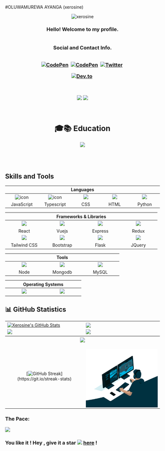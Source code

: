 #OLUWAMUREWA AYANGA (xerosine)


 <p align="center"> <img src="https://komarev.com/ghpvc/?username=xerosine&label=Profile%20viewers:&color=FE7A16&style=for-the-badge" alt="xerosine" /> </p>


<!-- GREETING  -->
<h3 align="center">
  Hello! Welcome to my profile.<br><br><br>

  


<div align="center"> Social and Contact Info. </div><br>
  <p align="center">
<a href="https://www.linkedin.com/in/oluwamurewa-ayanga-131728221/"><img src="https://img.shields.io/badge/linkedin-430098?style=for-the-badge&logo=linkedin&logoColor=white" alt="CodePen" /></a>&nbsp; <a href="mailto:ayangaoluwamurewa@gmail.com"><img src="https://img.shields.io/badge/gmail-d62828?style=for-the-badge&logo=gmail&logoColor=white" alt="CodePen" /></a>&nbsp; <a href="https://twitter.com/xero_sine"><img src="https://img.shields.io/badge/Twitter-1DA1F2?style=for-the-badge&logo=twitter&logoColor=white" alt="Twitter" /></a>&nbsp;

<a href="https://docs.google.com/document/d/1N6pk98MupNxl_OvJTqbFvAgzEfdipHlD/edit?usp=share_link&ouid=106623965950946196576&rtpof=true&sd=true"><img src="https://img.shields.io/badge/Résumé-d62828?style=for-the-badge&logo=researchgate&logoColor=02c39a" alt="Dev.to" /></a>&nbsp;
</p><br>

<!-- BADGES -->
<p align="center">
<img src="https://img.shields.io/badge/Lives-Nigeria-blue" />
<img src="https://img.shields.io/badge/Languages-English-blue" />
</p><br>


<div align="center">

## 🎓📚 Education 
![](https://img.shields.io/badge/babcock_universty-87CF3E?style=for-the-badge&logo=&logoColor=blue)
 

</div>



</h3> <br><br>

## Skills and Tools
<div align="center">
  <table>
    <thead>
      <tr>
        <th colspan="7">Languages</th>
      </tr>
    </thead>
    <tr>
      <td align="center" width=110>  <img src="https://cdn.jsdelivr.net/gh/devicons/devicon/icons/javascript/javascript-original.svg" alt="icon" width="65" height="65" /> </td>
      <td align="center" width=110>  <img src="https://cdn.jsdelivr.net/gh/devicons/devicon/icons/typescript/typescript-original.svg" alt="icon" width="65" height="65" /> </td>
      <td align="center" width=110> <img height=60 src="https://cdn.jsdelivr.net/gh/devicons/devicon/icons/css3/css3-original.svg"/> </td>
      <td align="center" width=110> <img height=60 src="https://cdn.jsdelivr.net/gh/devicons/devicon/icons/html5/html5-original.svg"/> </td>
      <td align="center" width=110> <img height=60 src="https://cdn.jsdelivr.net/gh/devicons/devicon/icons/python/python-original.svg"/> </td>
    </tr>
    <tr> 
      <td align="center" width=110>JavaScript</td>
      <td align="center" width=110>Typescript</td>
      <td align="center" width=110>CSS</td>
      <td align="center" width=110>HTML</td>
      <td align="center" width=110>Python</td>
    </tr>
    <!--<tr>
       <td align="center" width=110> <img height=60 src="https://cdn.jsdelivr.net/gh/devicons/devicon/icons/markdown/markdown-original.svg"/> </td>
    <tr>
      <td align="center" width=110>Markdown</td>
    </tr> -->
  </table>

  <table>
    <thead>
      <tr>
        <th colspan="4">Frameworks & Libraries </th>
      </tr>
    </thead>
    <tr>
      <tr align="center"> 
      </tr>
      <tr>
      <td align="center" width=110> <img src="https://cdn.jsdelivr.net/gh/devicons/devicon@latest/icons/react/react-original.svg" /> </td>
      <td align="center" width=110> <img height=60 src="https://cdn.jsdelivr.net/gh/devicons/devicon/icons/vuejs/vuejs-original.svg" /> </td>
      <td align="center" width=110> <img src="https://cdn.jsdelivr.net/gh/devicons/devicon@latest/icons/express/express-original.svg" /> </td>
      <td align="center" width=110> <img src="https://cdn.jsdelivr.net/gh/devicons/devicon@latest/icons/redux/redux-original.svg" /> </td>
      <tr align="center"> 
        <td align="center" width=110>React</td>
        <td align="center" width=110>Vuejs</td>
        <td align="center" width=110>Express</td>
        <td align="center" width=110>Redux</td>
      </tr>
      <tr>
      <td align="center" width=110> <img src="https://cdn.jsdelivr.net/gh/devicons/devicon/icons/tailwindcss/tailwindcss-original.svg" /> </td>
      <td align="center" width=110> <img src="https://cdn.jsdelivr.net/gh/devicons/devicon/icons/bootstrap/bootstrap-original.svg" /> </td>
      <td align="center" width=110> <img src="https://cdn.jsdelivr.net/gh/devicons/devicon@latest/icons/flask/flask-original.svg" /> </td>
      <td align="center" width=110> <img height=60 src="https://cdn.jsdelivr.net/gh/devicons/devicon/icons/jquery/jquery-original.svg"/> </td>
      <tr align="center"> 
        <td align="center" width=110>Tailwind CSS</td>
        <td align="center" width=110>Bootstrap</td>
        <td align="center" width=110>Flask</td>
        <td align="center" width=110>JQuery</td>
      </tr>
    </tr>
  </table>
  <table>
    <thead>
    <tr>
      <th colspan="7">Tools</th>
    </tr>
    </thead>
    <tr>
      <td align="center" width=110> <img src="https://cdn.jsdelivr.net/gh/devicons/devicon@latest/icons/nodejs/nodejs-original.svg" /> </td>
      <td align="center" width=110> <img src="https://cdn.jsdelivr.net/gh/devicons/devicon@latest/icons/mongodb/mongodb-original.svg" /> </td>
      <td align="center" width=110> <img height=60 src="https://cdn.jsdelivr.net/gh/devicons/devicon/icons/mysql/mysql-original.svg" /> </td>
    </tr>
    <tr> 
      <td align="center" width=110>Node</td>
      <td align="center" width=110>Mongodb</td>
      <td align="center" width=110>MySQL</td>
    </tr>
    <!-- <tr>
      <td align="center" width=110> <img height=60 src="https://cdn.jsdelivr.net/gh/devicons/devicon/icons/googlecloud/googlecloud-original.svg"/> </td> 
      <td align="center" width=110> <img height=60 src="https://cdn.jsdelivr.net/gh/devicons/devicon/icons/codepen/codepen-plain.svg"/> </td>
      <td align="center" width=110> <img src="https://cdn.jsdelivr.net/gh/devicons/devicon/icons/npm/npm-original-wordmark.svg" /> </td>
    </tr>
    <tr> 
      <td align="center" width=110>Google Cloud</td>
      <td align="center" width=110>CodePen</td>
      <td align="center" width=110>N P M</td>
    </tr> -->
  </table>
  <table>
    <thead>
      <tr>
        <th colspan="7">Operating Systems</th>
      </tr>
    </thead>
    <tr>
      <td align="center" width=110><img height=60 src="https://cdn.jsdelivr.net/gh/devicons/devicon/icons/windows8/windows8-original.svg"/> </td>
      <td align="center" width=110> <img height=60 src="https://cdn.jsdelivr.net/gh/devicons/devicon/icons/linux/linux-original.svg"/> </td>
  </table>
</div>





## 📊 GitHub Statistics
<table>
<tr>
<td>
<a href="https://github.com/xerosine/xerosine">
    <img align="center" src="https://github-readme-stats.vercel.app/api?username=xerosine&show_icons=true&line_height=27&count_private=true&title_color=f48c06&text_color=c9cacc&icon_color=2bbc8a&bg_color=000000" alt="Xerosine's GitHub Stats" />
</td>
<td>
            <img align="center" src="https://github-readme-stats.vercel.app/api/top-langs/?username=xerosine&theme=highcontrast&layout=compact" />
  </a>
</td>
</tr>

<tr>
<td>
            <img height="200em" src="https://github-profile-summary-cards.vercel.app/api/cards/most-commit-language?username=xerosine"/>
</td>
<td>
            <img height="200em" src="https://github-profile-summary-cards.vercel.app/api/cards/repos-per-language?username=xerosine"/>
</td>
</tr>

<tr>
<tr>
        <th colspan="7"><a href="https://github.com/xerosine/readme-typing-svg"><img src="https://readme-typing-svg.herokuapp.com/?lines=I%20am%20ready%20to%20work%20with%20you!;&font=Fira%20Code&center=true&width=440&height=45&color=FFFFFF&vCenter=true&size=22"></a></th>
      </tr>
<td align="center">


[![GitHub Streak](https://github-readme-streak-stats.herokuapp.com/?user=xerosine&theme=highcontrast&layout=compa")](https://git.io/streak-stats)


</td>
<td align="center">
<p align="center">
</p>
            <img align="right" alt="Developer Ayanga Oluwamurewa" src="code.gif" width="350" height="190" />
</td>
</tr>
</table>

### The Pace:

<div>  
<img src="https://github-profile-trophy.vercel.app/?username=xerosine&margin-w=15&margin-h=15" />

</div>
<div align="right">

  
</div>

### You like it ! Hey , give it a star <img src="https://img.icons8.com/fluency/20/000000/star.png" /> [here](https://github.com/xerosine/xerosine/) !
